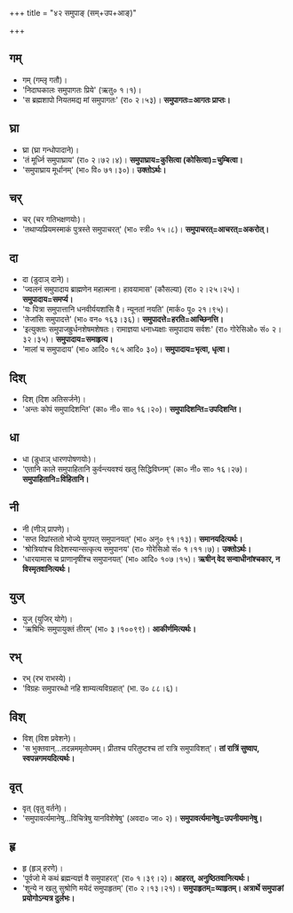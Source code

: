 +++
title = "४२ समुपाङ् (सम्+उप+आङ्)"

+++

## गम्
- गम् (गम्लृ गतौ)।
- 'निदाघकालः समुपागतः प्रिये' (ऋतु० १।१)।
- 'स ब्रह्मशापो नियतमद्य मां समुपागतः' (रा० २।५३)। **समुपागतः=आगतः प्राप्तः।**

## घ्रा
- घ्रा (घ्रा गन्धोपादाने)।
- 'तं मूर्ध्नि समुपाघ्राय' (रा० २।७२।४)। **समुपाघ्राय=कुसित्वा (कोसित्वा)=चुम्बित्वा।**
- 'समुपाघ्राय मूर्धानम्' (भा० वि० ७१।३०)। **उक्तोऽर्थः।**

## चर्
- चर् (चर गतिभक्षणयोः)।
- 'तथाप्यप्रियमस्माकं पुत्रस्ते समुपाचरत्' (भा० स्त्री० १५।८)। **समुपाचरत्=आचरत्=अकरोत्।**

## दा
- दा (डुदाञ् दाने)।
- 'ज्वलनं समुपादाय ब्राह्मणेन महात्मना। हावयामास' (कौसल्या) (रा० २।२५।२५)। **समुपादाय=समर्प्य।**
- 'यः पित्रा समुपात्तानि धनवीर्ययशांसि वै। न्यूनतां नयति' (मार्क० पू० २१।९५)।
- 'तेजांसि समुपादत्ते' (भा० वन० १६३।३६)। **समुपादत्ते=हरति=आच्छिनत्ति।**
- 'इत्युक्ताः समुपाजह्रुर्धनशेषमशेषतः। रामाज्ञया धनाध्यक्षाः समुपादाय सर्वशः' (रा० गोरेसिओ० सं० २।३२।३५)। **समुपादाय=समाहृत्य।**
- 'मालां च समुपादाय' (भा० आदि० १८५ आदि० ३०)। **समुपादाय=भृत्वा, धृत्वा।**

## दिश्
- दिश् (दिश अतिसर्जने)।
- 'अन्तः कोपं समुपादिशन्ति' (का० नी० सा० १६।२०)। **समुपादिशन्ति=उपदिशन्ति।**

## धा
- धा (डुधाञ् धारणपोषणयोः)।
- 'एतानि काले समुपाहितानि कुर्वन्त्यवश्यं खलु सिद्धिविघ्नम्' (का० नी० सा० १६।२७)। **समुपाहितानि=विहितानि।**

## नी
- नी (णीञ् प्रापणे)।
- 'सप्त विप्रांस्ततो भोज्ये युगपत् समुपानयत्' (भा० अनु० ९१।१३)। **समानयदित्यर्थः।**
- 'श्रोत्रियांश्च विदेशस्यान्सत्कृत्य समुपानय' (रा० गोरेसिओ सं० १।११।७)। **उक्तोऽर्थः।**
- 'धारयामास च प्राणानृषींश्च समुपानयत्' (भा० आदि० १०७।१५)। **ऋषीन् वेद सन्वाधीनांश्चकार, न विस्मृतवानित्यर्थः।**

## युज्
- युज् (युजिर् योगे)।
- 'ऋषिभिः समुपायुक्तं तीरम्' (भा० ३।१००९९)। **आकीर्णमित्यर्थः।**

## रभ्
- रभ् (रभ राभस्ये)।
- 'विग्रहः समुपारब्धो नहि शाम्यत्यविग्रहात्' (भा. उ० ८८।६)।

## विश्
- विश् (विश प्रवेशने)।
- 'स भुक्तवान्…तदन्नममृतोपमम्। प्रीतश्च परितुष्टश्च तां रात्रि समुपाविशत्'। **तां रात्रिं सुष्वाप, स्वपन्नगमयदित्यर्थः।**

## वृत्
- वृत् (वृतु वर्तने)।
- 'समुपावर्त्यमानेषु…विचित्रेषु यानविशेषेषु' (अवदा० जा० २)। **समुपावर्त्यमानेषु=उपनीयमानेषु।**

## हृ
- हृ (हृञ् हरणे)।
- 'पूर्वजो मे कथं ब्रह्मन्यज्ञं वै समुपाहरत्' (रा० १।३९।२)। **आहरत्, अनुष्ठितवानित्यर्थः।**
- 'शून्ये न खलु सुश्रोणि मयेदं समुपाहृतम्' (रा० २।१३।२१)। **समुपाहृतम्=व्याहृतम्। अत्रार्थे समुपाङां प्रयोगोऽन्यत्र दुर्लभः।**
